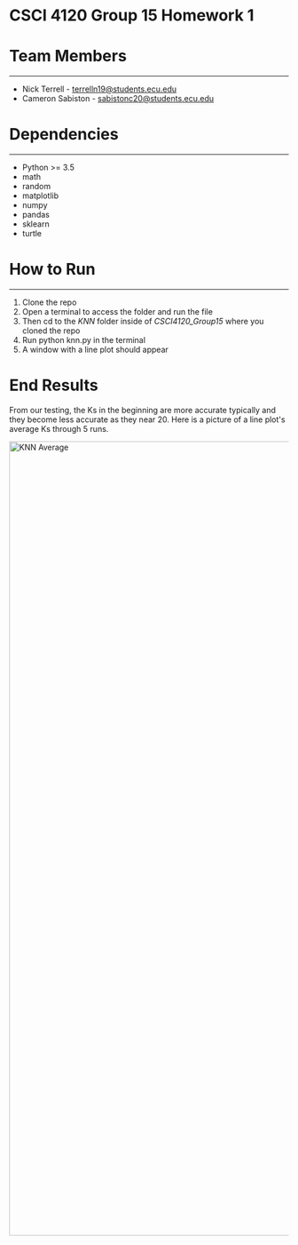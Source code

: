 # CSCI 4120 Group 15 Homework 1

# Team Members
___
- Nick Terrell - terrelln19@students.ecu.edu
- Cameron Sabiston - sabistonc20@students.ecu.edu

# Dependencies
___
- Python >= 3.5
- math
- random
- matplotlib
- numpy
- pandas
- sklearn
- turtle

# How to Run
---
1. Clone the repo
2. Open a terminal to access the folder and run the file
3. Then cd to the *KNN* folder inside of *CSCI4120_Group15* where you cloned the repo
4. Run python knn.py in the terminal
5. A window with a line plot should appear

# End Results
From our testing, the Ks in the beginning are more accurate typically and they become less accurate as they near 20. Here is a picture of a line plot's average Ks through 5 runs.


<img width="1430" alt="KNN Average" src="https://user-images.githubusercontent.com/94388598/190517945-c4219110-b1bb-429a-870c-5b8ee7700a33.png">

